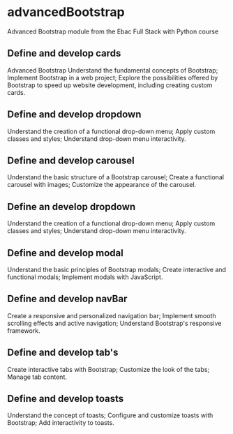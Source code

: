 # advancedBootstrap

Advanced Bootstrap module from the Ebac Full Stack with Python course

## Define and develop cards

Advanced Bootstrap
Understand the fundamental concepts of Bootstrap;
Implement Bootstrap in a web project;
Explore the possibilities offered by Bootstrap to speed up website development, including creating custom cards.

## Define and develop dropdown

Understand the creation of a functional drop-down menu;
Apply custom classes and styles;
Understand drop-down menu interactivity.

## Define and develop carousel

Understand the basic structure of a Bootstrap carousel;
Create a functional carousel with images;
Customize the appearance of the carousel.

## Define an develop dropdown

Understand the creation of a functional drop-down menu;
Apply custom classes and styles;
Understand drop-down menu interactivity.

## Define and develop modal

Understand the basic principles of Bootstrap modals;
Create interactive and functional modals;
Implement modals with JavaScript.

## Define and develop navBar

Create a responsive and personalized navigation bar;
Implement smooth scrolling effects and active navigation;
Understand Bootstrap's responsive framework.

## Define and develop tab's

Create interactive tabs with Bootstrap;
Customize the look of the tabs;
Manage tab content.

## Define and develop toasts

Understand the concept of toasts;
Configure and customize toasts with Bootstrap;
Add interactivity to toasts.
